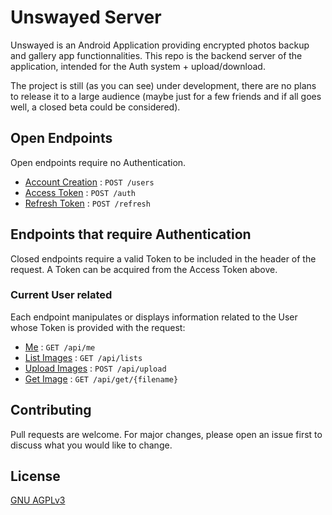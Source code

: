 # Unswayed Server

Unswayed is an Android Application providing encrypted photos backup and gallery app functionnalities.
This repo is the backend server of the application, intended for the Auth system + upload/download.

The project is still (as you can see) under development, there are no plans to release it to a large audience (maybe just for a few friends and if all goes well, a closed beta could be considered).

## Open Endpoints

Open endpoints require no Authentication.

* [Account Creation](readme/users.md) : `POST /users`
* [Access Token](readme/auth.md) : `POST /auth`
* [Refresh Token](readme/refresh.md) : `POST /refresh`

## Endpoints that require Authentication

Closed endpoints require a valid Token to be included in the header of the
request. A Token can be acquired from the Access Token above.

### Current User related

Each endpoint manipulates or displays information related to the User whose
Token is provided with the request:

* [Me](readme/users/me.md) : `GET /api/me`
* [List Images](readme/users/lists.md) : `GET /api/lists`
* [Upload Images](readme/users/upload.md) : `POST /api/upload`
* [Get Image](readme/users/get.md) : `GET /api/get/{filename}`

## Contributing
Pull requests are welcome. For major changes, please open an issue first to discuss what you would like to change.

## License
[GNU AGPLv3](https://choosealicense.com/licenses/agpl-3.0/)